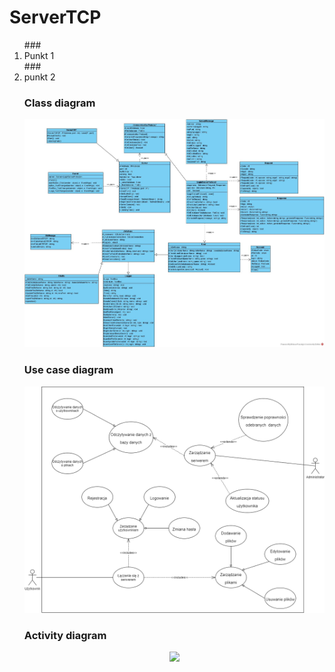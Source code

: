 # ServerTCP

<ol list-style-type: decimal>
  ###<li> Punkt 1 </li>
  ###<li> punkt 2 </li>

### Class diagram

<p align="center">
  <img src="/Documentation/class_diagram.jpg">
</p>

### Use case diagram

<p align="center">
  <img src="/Documentation/use_case_diagram.png">
</p>

### Activity diagram

<p align="center">
  <img src="/Documentation/diagram_aktywności.jpg">
</p>
